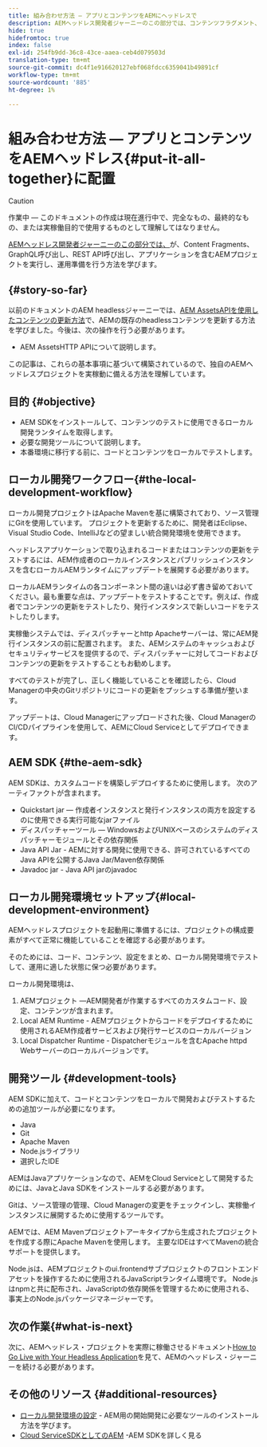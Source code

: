 ```yaml
---
title: 組み合わせ方法 — アプリとコンテンツをAEMにヘッドレスで
description: AEMヘッドレス開発者ジャーニーのこの部分では、コンテンツフラグメント、GraphQL呼び出し、REST API呼び出し、アプリケーションを含むAEMプロジェクトを実行し、運用に備える方法を説明します。
hide: true
hidefromtoc: true
index: false
exl-id: 254fb9dd-36c8-43ce-aaea-ceb4d079503d
translation-type: tm+mt
source-git-commit: dc4f1e916620127ebf068fdcc6359041b49891cf
workflow-type: tm+mt
source-wordcount: '885'
ht-degree: 1%

---
```


# 組み合わせ方法 — アプリとコンテンツをAEMヘッドレス{#put-it-all-together}に配置

>[!CAUTION]
>
>作業中 — このドキュメントの作成は現在進行中で、完全なもの、最終的なもの、または実稼働目的で使用するものとして理解してはなりません。

[AEMヘッドレス開発者ジャーニーのこの部分では、](overview.md)が、Content Fragments、GraphQL呼び出し、REST API呼び出し、アプリケーションを含むAEMプロジェクトを実行し、運用準備を行う方法を学びます。

## {#story-so-far}

以前のドキュメントのAEM headlessジャーニーでは、[AEM AssetsAPIを使用したコンテンツの更新方法](update-your-content.md)で、AEMの既存のheadlessコンテンツを更新する方法を学びました。今後は、次の操作を行う必要があります。

* AEM AssetsHTTP APIについて説明します。

この記事は、これらの基本事項に基づいて構築されているので、独自のAEMヘッドレスプロジェクトを実稼動に備える方法を理解しています。

## 目的 {#objective}

* AEM SDKをインストールして、コンテンツのテストに使用できるローカル開発ランタイムを取得します。
* 必要な開発ツールについて説明します。
* 本番環境に移行する前に、コードとコンテンツをローカルでテストします。

## ローカル開発ワークフロー{#the-local-development-workflow}

ローカル開発プロジェクトはApache Mavenを基に構築されており、ソース管理にGitを使用しています。 プロジェクトを更新するために、開発者はEclipse、Visual Studio Code、IntelliJなどの望ましい統合開発環境を使用できます。

ヘッドレスアプリケーションで取り込まれるコードまたはコンテンツの更新をテストするには、AEM作成者のローカルインスタンスとパブリッシュインスタンスを含むローカルAEMランタイムにアップデートを展開する必要があります。

ローカルAEMランタイムの各コンポーネント間の違いは必ず書き留めておいてください。最も重要な点は、アップデートをテストすることです。例えば、作成者でコンテンツの更新をテストしたり、発行インスタンスで新しいコードをテストしたりします。

実稼働システムでは、ディスパッチャーとhttp Apacheサーバーは、常にAEM発行インスタンスの前に配置されます。 また、AEMシステムのキャッシュおよびセキュリティサービスを提供するので、ディスパッチャーに対してコードおよびコンテンツの更新をテストすることもお勧めします。

すべてのテストが完了し、正しく機能していることを確認したら、Cloud Managerの中央のGitリポジトリにコードの更新をプッシュする準備が整います。

アップデートは、Cloud Managerにアップロードされた後、Cloud ManagerのCI/CDパイプラインを使用して、AEMにCloud Serviceとしてデプロイできます。


## AEM SDK {#the-aem-sdk}

AEM SDKは、カスタムコードを構築しデプロイするために使用します。 次のアーティファクトが含まれます。

* Quickstart jar — 作成者インスタンスと発行インスタンスの両方を設定するのに使用できる実行可能なjarファイル
* ディスパッチャーツール — WindowsおよびUNIXベースのシステムのディスパッチャーモジュールとその依存関係
* Java API Jar - AEMに対する開発に使用できる、許可されているすべてのJava APIを公開するJava Jar/Maven依存関係
* Javadoc jar - Java API jarのjavadoc

## ローカル開発環境セットアップ{#local-development-environment}

AEMヘッドレスプロジェクトを起動用に準備するには、プロジェクトの構成要素がすべて正常に機能していることを確認する必要があります。

そのためには、コード、コンテンツ、設定をまとめ、ローカル開発環境でテストして、運用に適した状態に保つ必要があります。

ローカル開発環境は、

1. AEMプロジェクト —AEM開発者が作業するすべてのカスタムコード、設定、コンテンツが含まれます。
1. Local AEM Runtime - AEMプロジェクトからコードをデプロイするために使用されるAEM作成者サービスおよび発行サービスのローカルバージョン
1. Local Dispatcher Runtime - Dispatcherモジュールを含むApache httpd Webサーバーのローカルバージョンです。

## 開発ツール {#development-tools}

AEM SDKに加えて、コードとコンテンツをローカルで開発およびテストするための追加ツールが必要になります。

* Java
* Git
* Apache Maven
* Node.jsライブラリ
* 選択したIDE

AEMはJavaアプリケーションなので、AEMをCloud Serviceとして開発するためには、JavaとJava SDKをインストールする必要があります。

Gitは、ソース管理の管理、Cloud Managerの変更をチェックインし、実稼働インスタンスに展開するために使用するツールです。

AEMでは、AEM Mavenプロジェクトアーキタイプから生成されたプロジェクトを作成する際にApache Mavenを使用します。 主要なIDEはすべてMavenの統合サポートを提供します。

Node.jsは、AEMプロジェクトのui.frontendサブプロジェクトのフロントエンドアセットを操作するために使用されるJavaScriptランタイム環境です。 Node.jsはnpmと共に配布され、JavaScriptの依存関係を管理するために使用される、事実上のNode.jsパッケージマネージャーです。

## 次の作業{#what-is-next}

次に、AEMヘッドレス・プロジェクトを実際に稼働させるドキュメント[How to Go Live with Your Headless Application](go-live.md)を見て、AEMのヘッドレス・ジャーニーを続ける必要があります。

## その他のリソース {#additional-resources}

* [ローカル開発環境の設定](https://experienceleague.adobe.com/docs/experience-manager-learn/cloud-service/local-development-environment-set-up/overview.html?lang=en#local-dispatcher-runtime) - AEM用の開始開発に必要なツールのインストール方法を学びます。
* [Cloud ServiceSDKとしてのAEM](/help/implementing/developing/introduction/aem-as-a-cloud-service-sdk.md)  -AEM SDKを詳しく見る